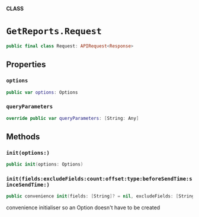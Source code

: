 **CLASS**

# `GetReports.Request`

```swift
public final class Request: APIRequest<Response>
```

## Properties
### `options`

```swift
public var options: Options
```

### `queryParameters`

```swift
override public var queryParameters: [String: Any]
```

## Methods
### `init(options:)`

```swift
public init(options: Options)
```

### `init(fields:excludeFields:count:offset:type:beforeSendTime:sinceSendTime:)`

```swift
public convenience init(fields: [String]? = nil, excludeFields: [String]? = nil, count: Int? = nil, offset: Int? = nil, type: Type? = nil, beforeSendTime: Date? = nil, sinceSendTime: Date? = nil)
```

convenience initialiser so an Option doesn't have to be created
